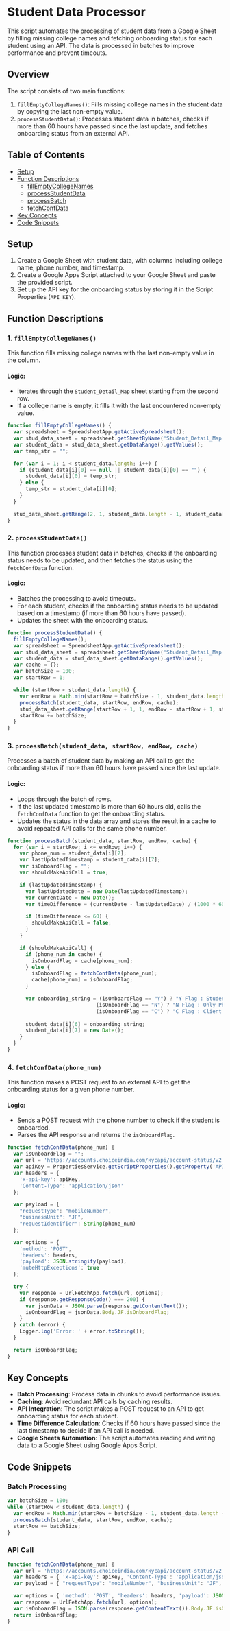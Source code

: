# Student Data Processor

This script automates the processing of student data from a Google Sheet by filling missing college names and fetching onboarding status for each student using an API. The data is processed in batches to improve performance and prevent timeouts.

## Overview

The script consists of two main functions:
1. `fillEmptyCollegeNames()`: Fills missing college names in the student data by copying the last non-empty value.
2. `processStudentData()`: Processes student data in batches, checks if more than 60 hours have passed since the last update, and fetches onboarding status from an external API.

## Table of Contents

- [Setup](#setup)
- [Function Descriptions](#function-descriptions)
  - [fillEmptyCollegeNames](#fillEmptyCollegeNames)
  - [processStudentData](#processStudentData)
  - [processBatch](#processBatch)
  - [fetchConfData](#fetchConfData)
- [Key Concepts](#key-concepts)
- [Code Snippets](#code-snippets)

## Setup

1. Create a Google Sheet with student data, with columns including college name, phone number, and timestamp.
2. Create a Google Apps Script attached to your Google Sheet and paste the provided script.
3. Set up the API key for the onboarding status by storing it in the Script Properties (`API_KEY`).

## Function Descriptions

### 1. `fillEmptyCollegeNames()`

This function fills missing college names with the last non-empty value in the column.

#### Logic:
- Iterates through the `Student_Detail_Map` sheet starting from the second row.
- If a college name is empty, it fills it with the last encountered non-empty value.

```javascript
function fillEmptyCollegeNames() {
  var spreadsheet = SpreadsheetApp.getActiveSpreadsheet();
  var stud_data_sheet = spreadsheet.getSheetByName('Student_Detail_Map');
  var student_data = stud_data_sheet.getDataRange().getValues();
  var temp_str = "";

  for (var i = 1; i < student_data.length; i++) {
    if (student_data[i][0] == null || student_data[i][0] == "") {
      student_data[i][0] = temp_str;
    } else {
      temp_str = student_data[i][0];
    }
  }

  stud_data_sheet.getRange(2, 1, student_data.length - 1, student_data[0].length).setValues(student_data.slice(1));
}
```

### 2. `processStudentData()`

This function processes student data in batches, checks if the onboarding status needs to be updated, and then fetches the status using the `fetchConfData` function.

#### Logic:
- Batches the processing to avoid timeouts.
- For each student, checks if the onboarding status needs to be updated based on a timestamp (if more than 60 hours have passed).
- Updates the sheet with the onboarding status.

```javascript
function processStudentData() {
  fillEmptyCollegeNames();
  var spreadsheet = SpreadsheetApp.getActiveSpreadsheet();
  var stud_data_sheet = spreadsheet.getSheetByName('Student_Detail_Map');
  var student_data = stud_data_sheet.getDataRange().getValues();
  var cache = {};
  var batchSize = 100;
  var startRow = 1;

  while (startRow < student_data.length) {
    var endRow = Math.min(startRow + batchSize - 1, student_data.length - 1);
    processBatch(student_data, startRow, endRow, cache);
    stud_data_sheet.getRange(startRow + 1, 1, endRow - startRow + 1, student_data[0].length).setValues(student_data.slice(startRow, endRow + 1));
    startRow += batchSize;
  }
}
```

### 3. `processBatch(student_data, startRow, endRow, cache)`

Processes a batch of student data by making an API call to get the onboarding status if more than 60 hours have passed since the last update.

#### Logic:
- Loops through the batch of rows.
- If the last updated timestamp is more than 60 hours old, calls the `fetchConfData` function to get the onboarding status.
- Updates the status in the data array and stores the result in a cache to avoid repeated API calls for the same phone number.

```javascript
function processBatch(student_data, startRow, endRow, cache) {
  for (var i = startRow; i <= endRow; i++) {
    var phone_num = student_data[i][2];
    var lastUpdatedTimestamp = student_data[i][7];
    var isOnboardFlag = "";
    var shouldMakeApiCall = true;

    if (lastUpdatedTimestamp) {
      var lastUpdatedDate = new Date(lastUpdatedTimestamp);
      var currentDate = new Date();
      var timeDifference = (currentDate - lastUpdatedDate) / (1000 * 60 * 60);

      if (timeDifference <= 60) {
        shouldMakeApiCall = false;
      }
    }

    if (shouldMakeApiCall) {
      if (phone_num in cache) {
        isOnboardFlag = cache[phone_num];
      } else {
        isOnboardFlag = fetchConfData(phone_num);
        cache[phone_num] = isOnboardFlag;
      }

      var onboarding_string = (isOnboardFlag == "Y") ? "Y Flag : Student has Filled all Data" : 
                             (isOnboardFlag == "N") ? "N Flag : Only Phone Number Entered" : 
                             (isOnboardFlag == "C") ? "C Flag : Client Account Exists" : "No Details Entered";
                             
      student_data[i][6] = onboarding_string;
      student_data[i][7] = new Date();
    }
  }
}
```

### 4. `fetchConfData(phone_num)`

This function makes a POST request to an external API to get the onboarding status for a given phone number.

#### Logic:
- Sends a POST request with the phone number to check if the student is onboarded.
- Parses the API response and returns the `isOnboardFlag`.

```javascript
function fetchConfData(phone_num) {
  var isOnboardFlag = "";
  var url = 'https://accounts.choiceindia.com/kycapi/account-status/v2';
  var apiKey = PropertiesService.getScriptProperties().getProperty('API_KEY');
  var headers = {
    'x-api-key': apiKey,
    'Content-Type': 'application/json'
  };

  var payload = {
    "requestType": "mobileNumber",
    "businessUnit": "JF",
    "requestIdentifier": String(phone_num)
  };

  var options = {
    'method': 'POST',
    'headers': headers,
    'payload': JSON.stringify(payload),
    'muteHttpExceptions': true
  };

  try {
    var response = UrlFetchApp.fetch(url, options);
    if (response.getResponseCode() === 200) {
      var jsonData = JSON.parse(response.getContentText());
      isOnboardFlag = jsonData.Body.JF.isOnboardFlag;
    }
  } catch (error) {
    Logger.log('Error: ' + error.toString());
  }

  return isOnboardFlag;
}
```

## Key Concepts

- **Batch Processing**: Process data in chunks to avoid performance issues.
- **Caching**: Avoid redundant API calls by caching results.
- **API Integration**: The script makes a POST request to an API to get onboarding status for each student.
- **Time Difference Calculation**: Checks if 60 hours have passed since the last timestamp to decide if an API call is needed.
- **Google Sheets Automation**: The script automates reading and writing data to a Google Sheet using Google Apps Script.

## Code Snippets

### Batch Processing
```javascript
var batchSize = 100;
while (startRow < student_data.length) {
  var endRow = Math.min(startRow + batchSize - 1, student_data.length - 1);
  processBatch(student_data, startRow, endRow, cache);
  startRow += batchSize;
}
```

### API Call
```javascript
function fetchConfData(phone_num) {
  var url = 'https://accounts.choiceindia.com/kycapi/account-status/v2';
  var headers = { 'x-api-key': apiKey, 'Content-Type': 'application/json' };
  var payload = { "requestType": "mobileNumber", "businessUnit": "JF", "requestIdentifier": String(phone_num) };

  var options = { 'method': 'POST', 'headers': headers, 'payload': JSON.stringify(payload), 'muteHttpExceptions': true };
  var response = UrlFetchApp.fetch(url, options);
  var isOnboardFlag = JSON.parse(response.getContentText()).Body.JF.isOnboardFlag;
  return isOnboardFlag;
}

